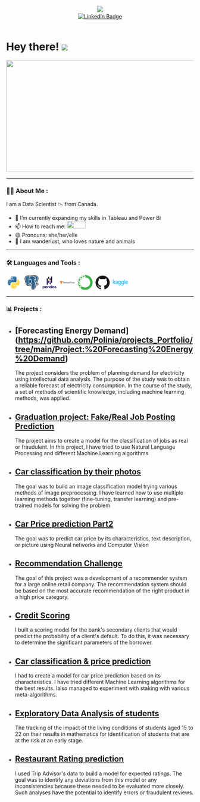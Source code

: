 <div id="header" align="center">
  <img src="https://media.giphy.com/media/paTz7UZbPfTZFRYnnB/giphy.gif" width="100"/>
</div>
<div id="badges" align="center">
  <a href="https://www.linkedin.com/in/palina-rudakova/">
  <img src="https://img.shields.io/badge/LinkedIn-blue?style=for-the-badge&logo=linkedin&logoColor=white" alt="LinkedIn Badge"/>
      </a>
</div>
<div id="badges" align="center">
<img src="https://komarev.com/ghpvc/?username=Polinia&style=flat-square&color=blue" alt=""/>
    </a>
</div>
<h1>
  Hey there!
  <img src="https://media.giphy.com/media/hvRJCLFzcasrR4ia7z/giphy.gif" width="30px"/>
</h1>

<div align="center">
  <img src="https://media.giphy.com/media/l46Cy1rHbQ92uuLXa/giphy.gif" width="600" height="300"/>
</div>
  
  ---
  
### :woman_technologist: About Me :
  
  I am a Data Scientist :chart_with_downwards_trend: from Canada.
  
- 🌱 I’m currently expanding my skills in Tableau and Power Bi
- 📫 How to reach me: <a href="mailto:fedosovapolina@gmail.com?"><img src="https://img.shields.io/badge/gmail-%23DD0031.svg?&style=for-the-badge&logo=gmail&logoColor=white" width="50" height="20"/></a>
- 😄 Pronouns: she/her/elle
- :green_heart: I am wanderlust, who loves nature and animals

---

### :hammer_and_wrench: Languages and Tools :
<div>
  <img src="https://github.com/devicons/devicon/blob/master/icons/python/python-original.svg" title="python" alt="python" width="40" height="40"/>&nbsp;
 <img src="https://github.com/devicons/devicon/blob/master/icons/postgresql/postgresql-original.svg" title="postgresql" alt="postgresql" width="40" height="40"/>&nbsp;
     <img src="https://raw.githubusercontent.com/devicons/devicon/1119b9f84c0290e0f0b38982099a2bd027a48bf1/icons/pandas/pandas-original-wordmark.svg" title="pandas" alt="pandas" width="40" height="40"/>&nbsp;
     <img src="https://raw.githubusercontent.com/devicons/devicon/1119b9f84c0290e0f0b38982099a2bd027a48bf1/icons/tensorflow/tensorflow-original-wordmark.svg" title="tensorflow" alt="tensorflow" width="40" height="40"/>&nbsp;
  <img src="https://raw.githubusercontent.com/devicons/devicon/1119b9f84c0290e0f0b38982099a2bd027a48bf1/icons/anaconda/anaconda-original.svg" title="anaconda" alt="anaconda" width="40" height="40"/>&nbsp;
   <img src="https://raw.githubusercontent.com/devicons/devicon/1119b9f84c0290e0f0b38982099a2bd027a48bf1/icons/github/github-original.svg" title="github" alt="github" width="40" height="40"/>&nbsp;
   <img src="https://github.com/devicons/devicon/blob/master/icons/kaggle/kaggle-original-wordmark.svg" title="kaggle" alt="kaggle" width="40" height="40"/>&nbsp;
<div>
  
  ---
  
### :bar_chart: Projects :

- ## [Forecasting Energy Demand] (https://github.com/Polinia/projects_Portfolio/tree/main/Project:%20Forecasting%20Energy%20Demand)
  The project considers the problem of planning demand for electricity using intellectual data analysis. The purpose of the study was to obtain a reliable forecast of electricity consumption. In the course of the study, a set of methods of scientific knowledge, including machine learning methods, was applied.
- ## [Graduation project: Fake/Real Job Posting Prediction](https://github.com/Polinia/skillfactory_rds/tree/main/graduate_project)
  The project aims to create a model for the classification of jobs as real or fraudulent. In this project, I have tried to use Natural Language Processing and different Machine Learning algorithms
- ## [Car classification by their photos](https://github.com/Polinia/skillfactory_rds/tree/main/module_7)
  The goal was to build an image classification model trying various methods of image preprocessing. I have learned how to use multiple learning methods together (fine-tuning, transfer learning) and pre-trained models for solving the problem
- ## [Car Price prediction Part2](https://github.com/Polinia/skillfactory_rds/tree/main/module_8)
  The goal was to predict car price by its characteristics, text description, or picture using Neural networks and Computer Vision
- ## [Recommendation Challenge](https://github.com/Polinia/skillfactory_rds/tree/main/module_6)
  The goal of this project was a development of a recommender system for a large online retail company. The recommendation system should be based on the most accurate recommendation of the right product in a high price category.
- ## [Credit Scoring](https://github.com/Polinia/skillfactory_rds/tree/main/module_4)
  I built a scoring model for the bank's secondary clients that would predict the probability of a client's default. To do this, it was necessary to determine the significant parameters of the borrower.
- ## [Car classification & price prediction](https://github.com/Polinia/skillfactory_rds/tree/main/module_5)
  I had to create a model for car price prediction based on its characteristics. I have tried different Machine Learning algorithms for the best results. Ialso managed to experiment with staking with various meta-algorithms.
- ## [Exploratory Data Analysis of students](https://github.com/Polinia/skillfactory_rds/tree/main/module_2)
  The tracking of the impact of the living conditions of students aged 15 to 22 on their results in mathematics for identification of students that are at the risk at an early stage.
- ## [Restaurant Rating prediction](https://github.com/Polinia/skillfactory_rds/tree/main/module_3)
  I used Trip Advisor's data to build a model for expected ratings. The goal was to identify any deviations from this model or any inconsistencies because these needed to be evaluated more closely. Such analyses have the potential to identify errors or fraudulent reviews.
